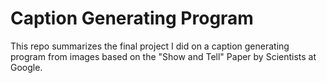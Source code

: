 # Caption Generating Program
This repo summarizes the final project I did on a caption generating program from images based on the "Show and Tell" Paper by Scientists at Google. 
